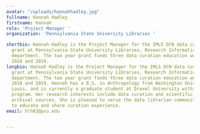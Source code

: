 ```yaml
---
avatar: "/uploads/hannahhadley.jpg"
fullname: Hannah Hadley
firstname: Hannah
role: 'Project Manager '
organization: 'Pennsylvania State University Libraries '

shortbio: Hannah Hadley is the Project Manager for the IMLS DCN data curation training
  grant at Pennsylvania State University Libraries, Research Informatics and Publishing
  department. The two year grant funds three data curation education workshops between
  2018 and 2019.
longbio: Hannah Hadley is the Project Manager for the IMLS DCN data curation training
  grant at Pennsylvania State University Libraries, Research Informatics and Publishing
  department. The two year grant funds three data curation education workshops between
  2018 and 2019. Hannah has a B.S. in Anthropology from Washington University in St.
  Louis, and is currently a graduate student at Drexel University within the MSLIS
  program. Her research interests include data curation and scientific research using
  archival sources. She is pleased to serve the data librarian community in this effort
  to educate and share curation experience.
email: hlh83@psu.edu


---
```

